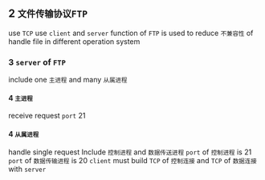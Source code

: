 ## 2 `文件传输协议FTP` 
use `TCP` 
use `client` and `server` 
function of `FTP` is used to reduce `不兼容性` of handle file in different operation system


### 3  `server` of `FTP`
include one `主进程` and many `从属进程` 

#### 4   `主进程` 
receive request 
`port` 21 

#### 4   `从属进程` 
handle single request
Include `控制进程` and `数据传送进程` 
`port` of `控制进程` is 21
`port` of `数据传输进程` is 20
`client` must build `TCP` of `控制连接` and `TCP` of `数据连接` with `server` 
